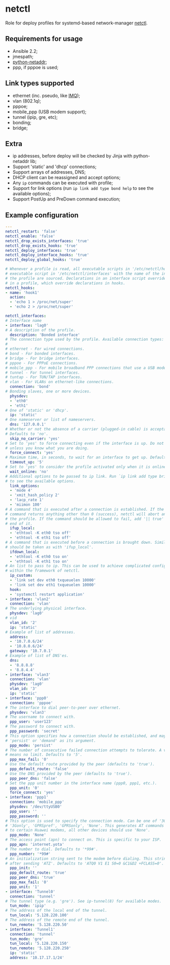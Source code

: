 netctl
========

Role for deploy profiles for systemd-based network-manager
[netctl](//github.com/joukewitteveen/netctl).


Requirements for usage
-------------------------

* Ansible 2.2;
* jmespath;
* [python-netaddr](//docs.ansible.com/ansible/playbooks_filters_ipaddr.html);
* ppp, if pppoe is used;

Link types supported
-----------------------

* ethernet (inc. pseudo, like [IMQ](//github.com/imq/linuximq));
* vlan (802.1q);
* pppoe;
* mobile_ppp (USB modem support);
* tunnel (ipip, gre, etc);
* bonding;
* bridge;

Extra
-----------

* ip addresses, before deploy will be checked by Jinja with python-netaddr lib;
* Support 'static' and 'dhcp' connections;
* Support arrays of addresses, DNS;
* DHCP client can be reassigned and accept options;
* Any `ip` commands can be executed with profile;
* Support for link options (run `ip link add type bond help` to see the
  available options);
* Support PostUp and PreDown command execution;

Example configuration
-------------------------

```yaml
---
netctl_restart: 'false'
netctl_enable: 'false'
netctl_drop_exists_interfaces: 'true'
netctl_drop_exists_hooks: 'true'
netctl_deploy_interfaces: 'true'
netctl_deploy_interface_hooks: 'true'
netctl_deploy_global_hooks: 'true'

# Whenever a profile is read, all executable scripts in '/etc/netctl/hooks' and any
# executable script in '/etc/netctl/interfaces' with the name of the interface for
# the profile are sourced. Declarations in an interface script override declarations
# in a profile, which override declarations in hooks.
netctl_hooks:
- name: 'hook1'
  action:
  - 'echo 1 > /proc/net/super'
  - 'echo 2 > /proc/net/super'

netctl_interfaces:
# Interface name
- interface: 'lag0'
# A description of the profile.
  description: 'Bonded interface'
# The connection type used by the profile. Available connection types:
#
# ethernet - For wired connections.
# bond - For bonded interfaces.
# bridge - For bridge interfaces.
# pppoe - For PPPoE connections.
# mobile_ppp - For mobile broadband PPP connections that use a USB modem.
# tunnel - For tunnel interfaces.
# tuntap - For TUN/TAP interfaces.
# vlan - For VLANs on ethernet-like connections.
  connection: 'bond'
# Bonding slaves, one or more devices.
  physdev:
  - 'eth0'
  - 'eth1'
# One of 'static' or 'dhcp'.
  ip: 'static'
# One nameserver or list of nameservers.
  dns: '127.0.0.1'
# Whether or not the absence of a carrier (plugged-in cable) is acceptable.
# Defaults to 'no'.
  skip_no_carrier: 'yes'
# Set to 'yes' to force connecting even if the interface is up. Do not use this
# unless you know what you are doing.
  force_connect: 'yes'
# Maximum time, in seconds, to wait for an interface to get up. Defaults to '5'.
  timeout_up: '5'
# Set to 'yes' to consider the profile activated only when it is online.
  wait_online: 'no'
# Additional options to be passed to ip link. Run `ip link add type bridge help`
# to see the available options.
  link_options:
  - 'mode 4'
  - 'xmit_hash_policy 2'
  - 'lacp_rate 1'
  - 'miimon 100'
# A command that is executed after a connection is established. If the specified
# command returns anything other than 0 (success), netctl will abort and stop
# the profile. If the command should be allowed to fail, add '|| true' to the
# end of it.
  ifup_local:
  - 'ethtool -K eth0 tso off'
  - 'ethtool -K eth1 tso off'
# A command that is executed before a connection is brought down. Similar precautions
# should be taken as with 'ifup_local'.
  ifdown_local:
  - 'ethtool -K eth0 tso on'
  - 'ethtool -K eth1 tso on'
# An list to pass to ip. This can be used to achieve complicated configurations
# within the framework of netctl.
  ip_custom:
  - 'link set dev eth0 txqueuelen 10000'
  - 'link set dev eth1 txqueuelen 10000'
  hook:
  - 'systemctl restart application'
- interface: 'vlan2'
  connection: 'vlan'
# The underlying physical interface.
  physdev: 'lag0'
# vid
  vlan_id: '2'
  ip: 'static'
# Example of list of addresses.
  address:
  - '10.7.0.6/24'
  - '10.8.0.6/24'
  gateway: '10.7.0.1'
# Example of list of DNS'es.
  dns:
  - '8.8.8.8'
  - '8.8.4.4'
- interface: 'vlan3'
  connection: 'vlan'
  physdev: 'lag0'
  vlan_id: '3'
  ip: 'static'
- interface: 'ppp0'
  connection: 'pppoe'
# The interface to dial peer-to-peer over ethernet.
  physdev: 'vlan3'
# The username to connect with.
  ppp_user: 'user123'
# The password to connect with.
  ppp_password: 'secret'
# This option specifies how a connection should be established, and may take either
# 'persist' or 'demand' as its argument.
  ppp_mode: 'persist'
# The number of consecutive failed connection attempts to tolerate. A value of '0'
# means no limit. Defaults to '5'.
  ppp_max_fail: '0'
# Use the default route provided by the peer (defaults to 'true').
  ppp_default_route: 'false'
# Use the DNS provided by the peer (defaults to 'true').
  ppp_peer_dns: 'false'
# Set the ppp unit number in the interface name (ppp0, ppp1, etc.).
  ppp_unit: '0'
  force_connect: 'yes'
- interface: 'ppp1'
  connection: 'mobile_ppp'
  physdev: '/dev/ttyUSB0'
  ppp_user: ''
  ppp_password: ''
# This option is used to specify the connection mode. Can be one of '3Gpref',
# '3Gonly', 'GPRSpref', 'GPRSonly', 'None'. This generates AT commands specific
# to certain Huawei modems, all other devices should use 'None'.
  ppp_mode: 'None'
# The access point (apn) to connect on. This is specific to your ISP.
  ppp_apn: 'internet.yota'
# The number to dial. Defaults to '*99#'.
  ppp_number: '*99#'
# An initialization string sent to the modem before dialing. This string is sent
# after sending 'ATZ'. Defaults to 'ATQ0 V1 E1 S0=0 &C1&D2 +FCLASS=0'.
  ppp_init: ''
  ppp_default_route: 'true'
  ppp_peer_dns: 'true'
  ppp_max_fail: '0'
  ppp_unit: '1'
- interface: 'Tunnel0'
  connection: 'tunnel'
# The tunnel type (e.g. 'gre'). See ip-tunnel(8) for available modes.
  tun_mode: 'ipip'
# The address of the local end of the tunnel.
  tun_local: '5.128.220.100'
# The address of the remote end of the tunnel.
  tun_remote: '5.128.220.50'
- interface: 'Tunnel1'
  connection: 'tunnel'
  tun_mode: 'gre'
  tun_local: '5.128.220.150'
  tun_remote: '5.128.220.250'
  ip: 'static'
  address: '10.17.17.1/24'
```
